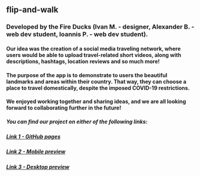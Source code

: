 ## flip-and-walk

### Developed by the Fire Ducks (Ivan M. - designer, Alexander B. - web dev student, Ioannis P. - web dev student).

#### Our idea was the creation of a social media traveling network, where users would be able to upload travel-related short videos, along with descriptions, hashtags, location reviews and so much more!

#### The purpose of the app is to demonstrate to users the beautiful landmarks and areas within their country. That way, they can choose a place to travel domestically, despite the imposed COVID-19 restrictions.

#### We enjoyed working together and sharing ideas, and we are all looking forward to collaborating further in the future!

##### You can find our project on either of the following links:

##### [Link 1 - GitHub pages](https://sasokl.github.io/flip-and-walk/)

##### [Link 2 - Mobile preview](https://www.figma.com/proto/IrDZbQKuv6mQtji83PjNB0/Fire-Ducks?node-id=254%3A460&scaling=scale-down&starting-point-node-id=254%3A1051&show-proto-sidebar=1)

##### [Link 3 - Desktop preview](https://www.figma.com/proto/IrDZbQKuv6mQtji83PjNB0/Fire-Ducks?node-id=254%3A1730&scaling=contain&starting-point-node-id=254%3A1731)
